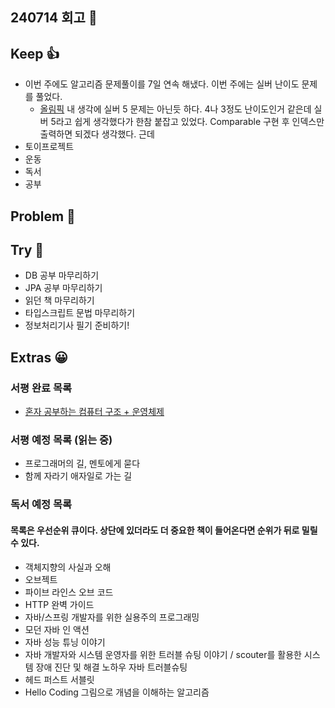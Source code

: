 ## 240714 회고 💬

## Keep 👍
- 이번 주에도 알고리즘 문제풀이를 7일 연속 해냈다. 이번 주에는 실버 난이도 문제를 풀었다. 
	- [올림픽](https://www.acmicpc.net/problem/8979) 내 생각에 실버 5 문제는 아닌듯 하다. 4나 3정도 난이도인거 같은데 실버 5라고 쉽게 생각했다가 한참 붙잡고 있었다. Comparable 구현 후 인덱스만 출력하면 되겠다 생각했다. 근데 
- 토이프로젝트
- 운동
- 독서
- 공부

## Problem 🤢

## Try 🧚
- DB 공부 마무리하기
- JPA 공부 마무리하기
- 읽던 책 마무리하기
- 타입스크립트 문법 마무리하기
- 정보처리기사 필기 준비하기!

## Extras 😀

### 서평 완료 목록
- [혼자 공부하는 컴퓨터 구조 + 운영체제](https://github.com/kimregular/DAILY_STUDY/blob/main/독서/1.%20서평/01.%20혼자%20공부하는%20컴퓨터%20구조%20%2B%20운영체제%20를%20읽고%20📝.md)

###  서평 예정 목록 (읽는 중)
- 프로그래머의 길, 멘토에게 묻다
- 함께 자라기 애자일로 가는 길

### 독서 예정 목록
#### 목록은 우선순위 큐이다. 상단에 있더라도 더 중요한 책이 들어온다면 순위가 뒤로 밀릴 수 있다.
- 객체지향의 사실과 오해
- 오브젝트
- 파이브 라인스 오브 코드
- HTTP 완벽 가이드
- 자바/스프링 개발자를 위한 실용주의 프로그래밍
- 모던 자바 인 액션
- 자바 성능 튜닝 이야기 
- 자바 개발자와 시스템 운영자를 위한 트러블 슈팅 이야기 / scouter를 활용한 시스템 장애 진단 및 해결 노하우 자바 트러블슈팅
- 헤드 퍼스트 서블릿
- Hello Coding 그림으로 개념을 이해하는 알고리즘
